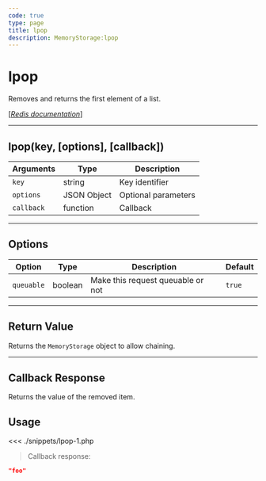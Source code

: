 ```yaml
---
code: true
type: page
title: lpop
description: MemoryStorage:lpop
---
```


# lpop

Removes and returns the first element of a list.

[[_Redis documentation_]](https://redis.io/commands/lpop)

---

## lpop(key, [options], [callback])

| Arguments  | Type        | Description         |
| ---------- | ----------- | ------------------- |
| `key`      | string      | Key identifier      |
| `options`  | JSON Object | Optional parameters |
| `callback` | function    | Callback            |

---

## Options

| Option     | Type    | Description                       | Default |
| ---------- | ------- | --------------------------------- | ------- |
| `queuable` | boolean | Make this request queuable or not | `true`  |

---

## Return Value

Returns the `MemoryStorage` object to allow chaining.

---

## Callback Response

Returns the value of the removed item.

## Usage

<<< ./snippets/lpop-1.php

> Callback response:

```json
"foo"
```
